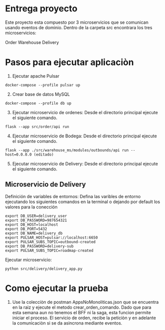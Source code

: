 # Entrega proyecto

Este proyecto esta compuesto por 3 microservicios que se comunican usando eventos de dominio. Dentro de la carpeta src encontrara los tres microservicios: 

Order
Warehouse
Delivery 

# Pasos para ejecutar aplicaciòn
1. Ejecutar apache Pulsar
```
docker-compose --profile pulsar up
```
2. Crear base de datos MySQL
```
docker-compose --profile db up
```
3. Ejecutar microservicio de ordenes: Desde el directorio principal ejecute el siguiente comando.

```
flask --app src/order/api run
```
4. Ejecutar microservicio de Bodega: Desde el directorio principal ejecute el siguiente comando.

```
flask --app ./src/warehouse_ms/modules/outbounds/api run --host=0.0.0.0 (editado) 
```

5. Ejecutar microservicio de Delivery: Desde el directorio principal ejecute el siguiente comando.

## Microservicio de Delivery 
Definición de variables de entornos: Defina las varibles de entorno ejecutando los siguientes comandos en la terminal o dejando por default los valores para la conección

```
export DB_USER=delivery_user
export DB_PASSWORD=987654321
export DB_HOST=localhost
export DB_PORT=5432
export DB_NAME=delivery_db
export PULSAR_HOST=pulsar://localhost:6650
export PULSAR_SUBS_TOPIC=outbound-created
export DB_PASSWORD=delivery-sub
export PULSAR_SUBS_TOPIC=roadmap-created
```
Ejecutar microservicio:
```
python src/delivery/delivery_app.py
```

# Como ejecutar la prueba

1. Use la colecciòn de postman AppsNoMonoliticas.json que se encuentra en la raiz y ejecute el metodo crear_orden_comando. Dado que para esta semana aun no tenemos el BFF ni la saga, esta funcion permite iniciar el proceso. El servicio de orden, recibe la peticiòn y en adelante la comunicaciòn si se da asincrona mediante eventos.